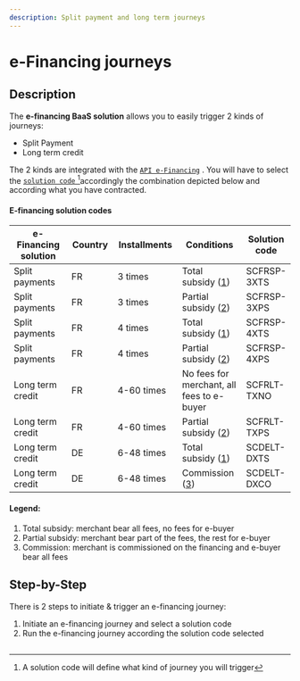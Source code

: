 ```yaml
---
description: Split payment and long term journeys
---
```


# e-Financing journeys

## Description

The **e-financing BaaS solution** allows you to easily trigger 2 kinds of journeys:

* Split Payment
* Long term credit

The 2 kinds are integrated with the  [`API e-Financing`](../../api-reference/e-financing-api/retired-versions-e-financing-api/v-1.0.md) . You will have to select the [`solution code` ](#user-content-fn-1)[^1]accordingly the combination depicted below and according what you have contracted.

#### E-financing solution codes

<table><thead><tr><th width="204">e-Financing solution</th><th width="98">Country</th><th width="138">Installments</th><th width="161">Conditions</th><th>Solution code</th></tr></thead><tbody><tr><td>Split payments</td><td>FR</td><td>3 times</td><td>Total subsidy (<a href="./#legend">1</a>)</td><td>SCFRSP-3XTS</td></tr><tr><td>Split payments</td><td>FR</td><td>3 times</td><td>Partial subsidy (<a href="./#legend">2</a>)</td><td>SCFRSP-3XPS</td></tr><tr><td>Split payments</td><td>FR</td><td>4 times</td><td>Total subsidy (<a href="./#legend">1</a>)</td><td>SCFRSP-4XTS</td></tr><tr><td>Split payments</td><td>FR</td><td>4 times</td><td>Partial subsidy (<a href="./#legend">2</a>)</td><td>SCFRSP-4XPS</td></tr><tr><td>Long term credit</td><td>FR</td><td>4-60 times</td><td>No fees for merchant, all fees to e-buyer</td><td>SCFRLT-TXNO</td></tr><tr><td>Long term credit</td><td>FR</td><td>4-60 times</td><td>Partial subsidy (<a href="./#legend">2</a>)</td><td>SCFRLT-TXPS</td></tr><tr><td>Long term credit</td><td>DE</td><td>6-48 times</td><td>Total subsidy (<a href="./#legend">1</a>)</td><td>SCDELT-DXTS</td></tr><tr><td>Long term credit</td><td>DE</td><td>6-48 times</td><td>Commission (<a href="./#legend">3</a>)</td><td>SCDELT-DXCO</td></tr></tbody></table>

#### Legend:

1. Total subsidy: merchant bear all fees, no fees for e-buyer&#x20;
2. Partial subsidy: merchant bear part of the fees, the rest for e-buyer
3. Commission: merchant is commissioned on the financing and e-buyer bear all fees &#x20;

## Step-by-Step

There is 2 steps to initiate & trigger an e-financing journey:&#x20;

1. Initiate an e-financing journey and select a solution code
2. Run the e-financing journey according the solution code selected

##

[^1]: A solution code will define what kind of journey you will trigger

